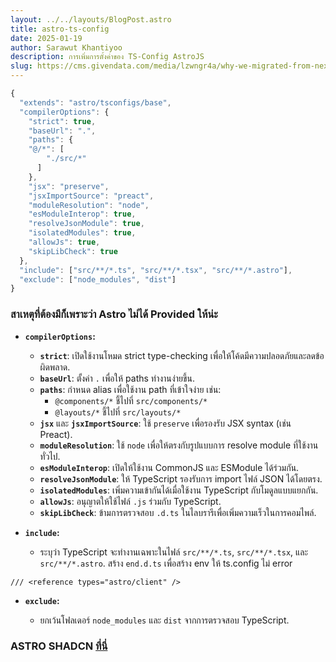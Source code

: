 ```yaml
---
layout: ../../layouts/BlogPost.astro
title: astro-ts-config
date: 2025-01-19
author: Sarawut Khantiyoo
description: การเพิ่มการตั้งค่าของ TS-Config AstroJS
slug: https://cms.givendata.com/media/lzwngr4a/why-we-migrated-from-next-to-astro-og.jpg?width=1200&height=630
---
```

```ts
{
  "extends": "astro/tsconfigs/base",
  "compilerOptions": {
    "strict": true,
    "baseUrl": ".",
    "paths": {
    "@/*": [
        "./src/*"
      ]
    },
    "jsx": "preserve",
    "jsxImportSource": "preact",
    "moduleResolution": "node",
    "esModuleInterop": true,
    "resolveJsonModule": true,
    "isolatedModules": true,
    "allowJs": true,
    "skipLibCheck": true
  },
  "include": ["src/**/*.ts", "src/**/*.tsx", "src/**/*.astro"],
  "exclude": ["node_modules", "dist"]
}
```

### สาเหตุที่ต้องมีก็เพราะว่า Astro ไม่ได้ Provided ให้น่ะ
- **`compilerOptions`:**
    
    - **`strict`**: เปิดใช้งานโหมด strict type-checking เพื่อให้โค้ดมีความปลอดภัยและลดข้อผิดพลาด.
    - **`baseUrl`**: ตั้งค่า `.` เพื่อให้ paths ทำงานง่ายขึ้น.
    - **`paths`**: กำหนด alias เพื่อใช้งาน path ที่เข้าใจง่าย เช่น:
        - `@components/*` ชี้ไปที่ `src/components/*`
        - `@layouts/*` ชี้ไปที่ `src/layouts/*`
    - **`jsx`** และ **`jsxImportSource`**: ใช้ `preserve` เพื่อรองรับ JSX syntax (เช่น Preact).
    - **`moduleResolution`**: ใช้ `node` เพื่อให้ตรงกับรูปแบบการ resolve module ที่ใช้งานทั่วไป.
    - **`esModuleInterop`**: เปิดให้ใช้งาน CommonJS และ ESModule ได้ร่วมกัน.
    - **`resolveJsonModule`**: ให้ TypeScript รองรับการ import ไฟล์ JSON ได้โดยตรง.
    - **`isolatedModules`**: เพิ่มความเข้ากันได้เมื่อใช้งาน TypeScript กับโมดูลแบบแยกกัน.
    - **`allowJs`**: อนุญาตให้ใช้ไฟล์ `.js` ร่วมกับ TypeScript.
    - **`skipLibCheck`**: ข้ามการตรวจสอบ `.d.ts` ในไลบรารีเพื่อเพิ่มความเร็วในการคอมไพล์.
- **`include`:**
    
    - ระบุว่า TypeScript จะทำงานเฉพาะในไฟล์ `src/**/*.ts`, `src/**/*.tsx`, และ `src/**/*.astro`.
	สร้าง `end.d.ts` เพื่อสร้าง env ให้ ts.config ไม่ error
```copy
/// <reference types="astro/client" />
```
- **`exclude`:**
    
    - ยกเว้นโฟลเดอร์ `node_modules` และ `dist` จากการตรวจสอบ TypeScript.

### ASTRO SHADCN [ที่นี่](https://ui.shadcn.com/docs/installation/astro#configure-your-astro-project)
